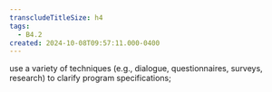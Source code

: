 ```yaml
---
transcludeTitleSize: h4
tags:
  - B4.2
created: 2024-10-08T09:57:11.000-0400
---
```

use a variety of techniques (e.g., dialogue, questionnaires, surveys, research) to clarify program specifications;